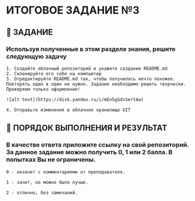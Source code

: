  # ИТОГОВОЕ ЗАДАНИЕ №3


   ## 👋 ЗАДАНИЕ

   ### Используя полученные в этом разделе знания, решите следующую задачу
    
    1. Создайте облачный репозиторий и укажите создание README.md
    2. Склонируйте его себе на компьютер
    3. Отредактируйте README.md так, чтобы получилось нечто похожее. Повторять один в один не нужно. Задание необходимо решить творчески. Проверяем только оформление!

    ![alt text](https://disk.yandex.ru/i/mEn5gGdsSertAw)

    4. Отправьте изменения в облачное хранилище GIT


   ## 👀 ПОРЯДОК ВЫПОЛНЕНИЯ И РЕЗУЛЬТАТ

   ### В качестве ответа приложите ссылку на свой репозиторий. За данное задание можно получить 0, 1 или 2 балла. В попытках Вы не ограничены.

    0 - незачет с комментариями от преподавателя.

    1 - зачет, но можно было лучше.

    2 - отлично, без замечаний.



